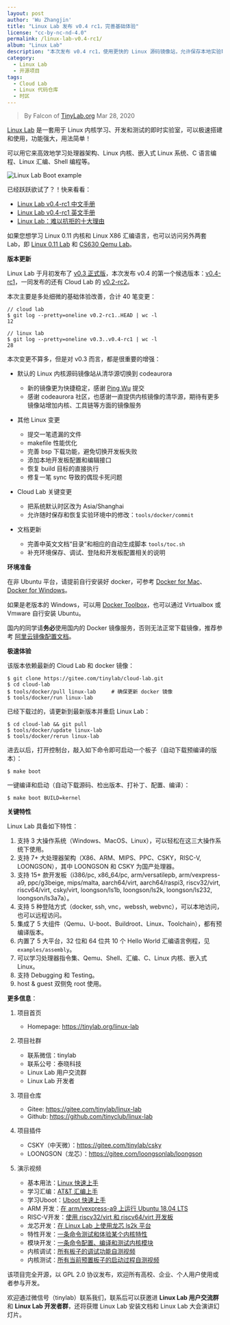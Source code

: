 ```yaml
---
layout: post
author: 'Wu Zhangjin'
title: "Linux Lab 发布 v0.4 rc1，完善基础体验"
license: "cc-by-nc-nd-4.0"
permalink: /linux-lab-v0.4-rc1/
album: "Linux Lab"
description: "本次发布 v0.4 rc1，使用更快的 Linux 源码镜像站，允许保存本地实验环境修改，完善使用文档。"
category:
  - Linux Lab
  - 开源项目
tags:
  - Cloud Lab
  - Linux 代码仓库
  - 时区
---
```


> By Falcon of [TinyLab.org][1]
> Mar 28, 2020

[Linux Lab](https://tinylab.org/linux-lab) 是一套用于 Linux 内核学习、开发和测试的即时实验室，可以极速搭建和使用，功能强大，用法简单！

可以用它来高效地学习处理器架构、Linux 内核、嵌入式 Linux 系统、C 语言编程、Linux 汇编、Shell 编程等。

![Linux Lab Boot example](/wp-content/uploads/2019/12/linux-lab.jpg)

已经跃跃欲试了？！快来看看：

  * [Linux Lab v0.4-rc1 中文手册](https://tinylab.org/pdfs/linux-lab-v0.4-rc1-manual-zh.pdf)
  * [Linux Lab v0.4-rc1 英文手册](https://tinylab.org/pdfs/linux-lab-v0.4-rc1-manual-en.pdf)
  * [Linux Lab：难以抗拒的十大理由](https://tinylab.org/why-linux-lab/)

如果您想学习 Linux 0.11 内核和 Linux X86 汇编语言，也可以访问另外两套 Lab，即 [Linux 0.11 Lab](https://tinylab.org/linux-0.11-lab) 和 [CS630 Qemu Lab](https://tinylab.org/cs630-qemu-lab)。

**版本更新**

Linux Lab 于月初发布了 [v0.3 正式版](https://gitee.com/tinylab/linux-lab/tree/v0.3/)，本次发布 v0.4 的第一个候选版本：[v0.4-rc1](https://gitee.com/tinylab/linux-lab/tree/v0.4-rc1/)，一同发布的还有 Cloud Lab 的 [v0.2-rc2](https://gitee.com/tinylab/cloud-lab/tree/v0.2-rc2/)。

本次主要是多处细微的基础体验改善，合计 40 笔变更：

    // cloud lab
    $ git log --pretty=oneline v0.2-rc1..HEAD | wc -l
    12

    // linux lab
    $ git log --pretty=oneline v0.3..v0.4-rc1 | wc -l
    28

本次变更不算多，但是对 v0.3 而言，都是很重要的增强：

  * 默认的 Linux 内核源码镜像站从清华源切换到 codeaurora
      * 新的镜像更为快捷稳定，感谢 [Ping Wu](https://gitee.com/pingwuu) 提交
      * 感谢 codeaurora 社区，也感谢一直提供内核镜像的清华源，期待有更多镜像站增加内核、工具链等方面的镜像服务

  * 其他 Linux 变更
      * 提交一笔遗漏的文件
      * makefile 性能优化
      * 完善 bsp 下载功能，避免切换开发板失败
      * 添加本地开发板配置和编辑接口
      * 恢复 build 目标的直接执行
      * 修复一笔 sync 导致的偶现卡死问题

  * Cloud Lab 关键变更
      * 把系统默认时区改为  Asia/Shanghai
      * 允许随时保存和恢复实验环境中的修改：`tools/docker/commit`

  * 文档更新
      * 完善中英文文档“目录”和相应的自动生成脚本 `tools/toc.sh`
      * 补充环境保存、调试、登陆和开发板配置相关的说明

**环境准备**

在非 Ubuntu 平台，请提前自行安装好 docker，可参考 [Docker for Mac](https://docs.docker.com/docker-for-mac/)、[Docker for Windows](https://docs.docker.com/docker-for-windows/)。

如果是老版本的 Windows，可以用 [Docker Toolbox](https://docs.docker.com/toolbox/overview/)，也可以通过 Virtualbox 或 Vmware 自行安装 Ubuntu。

国内的同学请**务必**使用国内的 Docker 镜像服务，否则无法正常下载镜像，推荐参考 [阿里云镜像配置文档](https://help.aliyun.com/document_detail/60750.html)。

**极速体验**

该版本依赖最新的 Cloud Lab 和 docker 镜像：

    $ git clone https://gitee.com/tinylab/cloud-lab.git
    $ cd cloud-lab
    $ tools/docker/pull linux-lab     # 确保更新 docker 镜像
    $ tools/docker/run linux-lab

已经下载过的，请更新到最新版本并重启 Linux Lab：

    $ cd cloud-lab && git pull
    $ tools/docker/update linux-lab
    $ tools/docker/rerun linux-lab

进去以后，打开控制台，敲入如下命令即可启动一个板子（自动下载预编译的版本）：

    $ make boot

一键编译和启动（自动下载源码、检出版本、打补丁、配置、编译）：

    $ make boot BUILD=kernel


**关键特性**

Linux Lab 具备如下特性：

1. 支持 3 大操作系统（Windows、MacOS、Linux），可以轻松在这三大操作系统下使用。
2. 支持 7+ 大处理器架构（X86、ARM、MIPS、PPC、CSKY，RISC-V, LOONGSON），其中 LOONGSON 和 CSKY 为国产处理器。
3. 支持 15+ 款开发板（i386/pc, x86_64/pc, arm/versatilepb, arm/vexpress-a9, ppc/g3beige, mips/malta, aarch64/virt, aarch64/raspi3, riscv32/virt, riscv64/virt, csky/virt, loongson/ls1b, loongson/ls2k, loongson/ls232, loongson/ls3a7a）。
4. 支持 5 种登陆方式（docker, ssh, vnc，webssh, webvnc），可以本地访问，也可以远程访问。
5. 集成了 5 大组件（Qemu、U-boot、Buildroot、Linux、Toolchain），都有预编译版本。
6. 内置了 5 大平台，32 位和 64 位共 10 个 Hello World 汇编语言例程，见 `examples/assembly`。
7. 可以学习处理器指令集、Qemu、Shell、汇编、C、Linux 内核、嵌入式 Linux。
8. 支持 Debugging 和 Testing。
9. host & guest 双侧免 root 使用。

**更多信息**：

1. 项目首页
    - Homepage: <https://tinylab.org/linux-lab>

2. 项目社群
    - 联系微信：tinylab
    - 联系公号：泰晓科技
    - Linux Lab 用户交流群
    - Linux Lab 开发者

3. 项目仓库
    - Gitee: <https://gitee.com/tinylab/linux-lab>
    - Github:  <https://github.com/tinyclub/linux-lab>

4. 项目插件
    - CSKY（中天微）：<https://gitee.com/tinylab/csky>
    - LOONGSON（龙芯）：<https://gitee.com/loongsonlab/loongson>

5. 演示视频
    - 基本用法：[Linux 快速上手](http://showterm.io/6fb264246580281d372c6)
    - 学习汇编：[AT&T 汇编上手](http://showterm.io/0f0c2a6e754702a429269)
    - 学习Uboot：[Uboot 快速上手](http://showterm.io/11f5ae44b211b56a5d267)
    - ARM 开发：[在 arm/vexpress-a9 上运行 Ubuntu 18.04 LTS](http://showterm.io/c351abb6b1967859b7061)
    - RISC-V开发：[使用 riscv32/virt 和 riscv64/virt 开发板](http://showterm.io/37ce75e5f067be2cc017f)
    - 龙芯开发：[在 Linux Lab 上使用龙芯 ls2k 平台](http://showterm.io/1eca85a09775fd212d827)
    - 特性开发：[一条命令测试和体验某个内核特性](http://showterm.io/7edd2e51e291eeca59018)
    - 模块开发：[一条命令配置、编译和测试内核模块](http://showterm.io/26b78172aa926a316668d)
    - 内核调试：[所有板子的调试功能自测视频](http://showterm.io/0255c6a8b7d16dc116cbe)
    - 内核测试：[所有当前预置板子的启动过程自测视频](http://showterm.io/8cd2babf19e0e4f90897e)


该项目完全开源，以 GPL 2.0 协议发布，欢迎所有高校、企业、个人用户使用或者参与开发。

欢迎通过微信号（tinylab）联系我们，联系后可以获邀进 **Linux Lab 用户交流群** 和 **Linux Lab 开发者群**，还将获赠 Linux Lab 安装文档和 Linux Lab 大会演讲幻灯片。

[1]: https://tinylab.org
